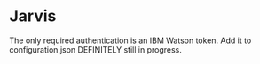 # Jarvis
 The only required authentication is an IBM Watson token. Add it to configuration.json
DEFINITELY still in progress.
